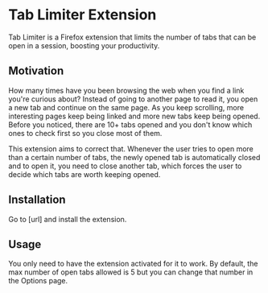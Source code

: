 # Tab Limiter Extension

Tab Limiter is a Firefox extension that limits the number of tabs that can be open in a session, boosting your productivity.

## Motivation

How many times have you been browsing the web when you find a link you're curious about? Instead of going to another page to read it, you open a new tab and continue on the same page. As you keep scrolling, more interesting pages keep being linked and more new tabs keep being opened. Before you noticed, there are 10+ tabs opened and you don't know which ones to check first so you close most of them.

This extension aims to correct that. Whenever the user tries to open more than a certain number of tabs, the newly opened tab is automatically closed and to open it, you need to close another tab, which forces the user to decide which tabs are worth keeping opened.

## Installation

Go to [url] and install the extension.

## Usage

You only need to have the extension activated for it to work. By default, the max number of open tabs allowed is 5 but you can change that number in the Options page.